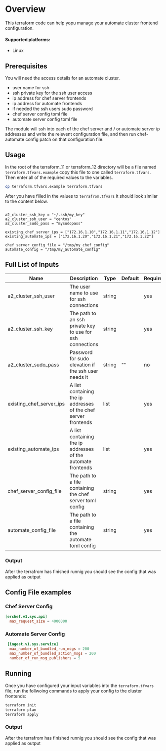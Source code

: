 # Overview
This terraform code can help yopu manage your automate cluster frontend configuration.

#### Supported platforms:
 * Linux

## Prerequisites
You will need the access details for an automate cluster. 
* user name for ssh
* ssh private key for the ssh user access
* ip address for chef server frontends
* ip address for automate frontends
* if needed the ssh users sudo password
* chef server config toml file
* automate server config toml file

The module will ssh into each of the chef server and / or automate server ip addresses and write the relevent configuration file, and then run chef-automate config patch on that configuration file.

## Usage
In the root of the terraform_11 or terraform_12 directory will be a file named `terraform.tfvars.example` copy this file to one called `terraform.tfvars`. Then enter all of the required values to the variables.

```bash
cp terraform.tfvars.example terraform.tfvars
```
After you have filled in the values to `terrafrom.tfvars` it should look similar to the content below.
```hcl

a2_cluster_ssh_key = "~/.ssh/my_key"
a2_cluster_ssh_user = "centos"
a2_cluster_sudo_pass = "mysudopass"

existing_chef_server_ips = ["172.16.1.10","172.16.1.11","172.16.1.12"]
existing_automate_ips = ["172.16.1.20","172.16.1.21","172.16.1.22"]

chef_server_config_file = "/tmp/my_chef_config"
automate_config = "/tmp/my_automate_config"
```

## Full List of Inputs

| Name | Description | Type | Default | Required |
|------|-------------|------|---------|----------|
|a2_cluster_ssh_user|The user name to use for ssh connections|string||yes|
|a2_cluster_ssh_key|The path to an ssh private key to use for ssh connections|string||yes|
|a2_cluster_sudo_pass|Password for sudo elevation if the ssh user needs it|string|""|no|
|existing_chef_server_ips|A list containing the ip addresses of the chef server frontends|list||yes|
|existing_automate_ips|A list containing the ip addresses of the automate frontends|list||yes|
|chef_server_config_file|The path to a file containing the chef server toml config |string||yes|
|automate_config_file|The path to a file containing the automate toml config |string||yes|

### Output
After the terrafrom has finished runnig you should see the config that was applied as output

## Config File examples

### Chef Server Config

``` toml 
[erchef.v1.sys.api]
  max_request_size = 4000000
```

### Automate Server Config

``` toml
 [ingest.v1.sys.service]
  max_number_of_bundled_run_msgs = 200
  max_number_of_bundled_action_msgs = 200
  number_of_run_msg_publishers = 5
```

## Running
Once you have configured your input variables into the `terraform.tfvars` file, run the follwoing commands to apply your config to the cluster frontends:
``` bash
terraform init
terraform plan
terraform apply
```

### Output
After the terrafrom has finished runnig you should see the config that was applied as output

